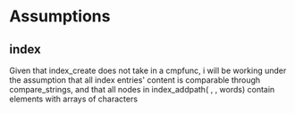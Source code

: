 
# Assumptions

## index
Given that index_create does not take in a cmpfunc, i will be working under the assumption
that all index entries' content is comparable through compare_strings, and that all nodes in index_addpath( , , words) 
contain elements with arrays of characters
